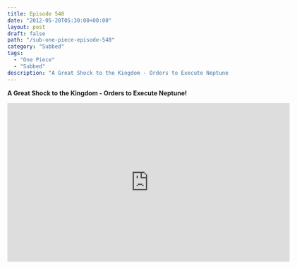 ```yaml
---
title: Episode 548
date: "2012-05-20T05:30:00+00:00"
layout: post
draft: false
path: "/sub-one-piece-episode-548"
category: "Subbed"
tags:
  - "One Piece"
  - "Subbed"
description: "A Great Shock to the Kingdom - Orders to Execute Neptune!"
---
```


**A Great Shock to the Kingdom - Orders to Execute Neptune!**

<iframe width="640" height="360" src="https://www.rapidvideo.com/e/G6FRPFB77F" frameborder="0" marginwidth=0 marginheight=0 scrolling=no allowfullscreen></iframe>

